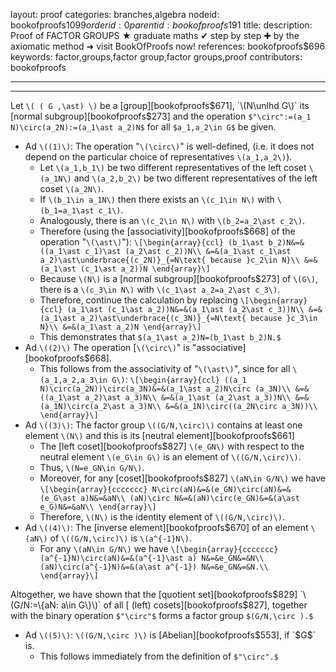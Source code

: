 layout: proof
categories: branches,algebra
nodeid: bookofproofs$1099
orderid: 0
parentid: bookofproofs$191
title: 
description: Proof of FACTOR GROUPS ★ graduate maths ✔ step by step ✚ by the axiomatic method ➜ visit BookOfProofs now!
references: bookofproofs$696
keywords: factor,groups,factor group,factor groups,proof
contributors: bookofproofs

---


---

Let `\( ( G ,\ast) \)` be a [group][bookofproofs$671], `\(N\unlhd G\)` its [normal subgroup][bookofproofs$273] and the operation `$"\circ":=(a_1 N)\circ(a_2N):=(a_1\ast a_2)N$` for all `$a_1,a_2\in G$` be given.
* Ad `\((1)\)`: The operation "`\(\circ\)`" is well-defined, (i.e. it does not depend on the particular choice of representatives `\(a_1,a_2\)`).
   * Let `\(a_1,b_1\)` be two different representatives of the left coset `\(a_1N\)` and `\(a_2,b_2\)` be two different representatives of the left coset `\(a_2N\)`. 
   * If `\(b_1\in a_1N\)` then there exists an `\(c_1\in N\)` with `\(b_1=a_1\ast c_1\)`. 
   * Analogously, there is an `\(c_2\in N\)` with `\(b_2=a_2\ast c_2\)`. 
   * Therefore (using the [associativity][bookofproofs$668] of the operation "`\(\ast\)`"):
`\[\begin{array}{ccl}
(b_1\ast b_2)N&=&((a_1\ast c_1)\ast (a_2\ast c_2))N\\
&=&(a_1\ast c_1\ast a_2)\ast\underbrace{(c_2N)}_{=N\text{ because }c_2\in N}\\
&=&(a_1\ast (c_1\ast a_2))N
\end{array}\]` 
   * Because `\(N\)` is a [normal subgroup][bookofproofs$273] of `\(G\)`, there is a `\(c_3\in N\)` with `\(c_1\ast a_2=a_2\ast c_3\)`. 
   * Therefore, continue the calculation by replacing 
`\[\begin{array}{ccl}
(a_1\ast (c_1\ast a_2))N&=&(a_1\ast (a_2\ast c_3))N\\
&=&(a_1\ast a_2)\ast\underbrace{(c_3N)}_{=N\text{ because }c_3\in N}\\
&=&(a_1\ast a_2)N
\end{array}\]` 
   * This demonstrates that `$(a_1\ast a_2)N=(b_1\ast b_2)N.$`
* Ad `\((2)\)` The operation [`\(\circ\)`" is "associative][bookofproofs$668]. 
   * This follows from the associativity of "`\(\ast\)`", since for all `\(a_1,a_2,a_3\in G\)`:
`\[\begin{array}{ccl}
((a_1 N)\circ(a_2N))\circ(a_3N)&=&(a_1\ast a_2)N\circ (a_3N)\\
&=&((a_1\ast a_2)\ast a_3)N\\
&=&(a_1\ast (a_2\ast a_3))N\\
&=&(a_1N)\circ(a_2\ast a_3)N\\
&=&(a_1N)\circ((a_2N\circ a_3N))\\
\end{array}\]`
* Ad `\((3)\)`: The factor group `\((G/N,\circ)\)` contains at least one element `\(N\)` and this is its [neutral element][bookofproofs$661]
   * The [left coset][bookofproofs$827] `\(e_GN\)` with respect to the neutral element `\(e_G\in G\)` is an element of `\((G/N,\circ)\)`.
   * Thus, `\(N=e_GN\in G/N\)`. 
   * Moreover, for any [coset][bookofproofs$827] `\(aN\in G/N\)` we have
`\[\begin{array}{ccccccc}
N\circ(aN)&=&(e_GN)\circ(aN)&=&(e_G\ast a)N&=&aN\\
(aN)\circ N&=&(aN)\circ(e_GN)&=&(a\ast e_G)N&=&aN\\
\end{array}\]` 
   * Therefore, `\(N\)` is the identity element of `\((G/N,\circ)\)`.
* Ad `\((4)\)`: The [inverse element][bookofproofs$670] of an element `\(aN\)` of `\((G/N,\circ)\)` is `\(a^{-1}N\)`.
   * For any `\(aN\in G/N\)` we have 
`\[\begin{array}{ccccccc}
(a^{-1}N)\circ(aN)&=&(a^{-1}\ast a) N&=&e_GN&=&N\\
(aN)\circ(a^{-1}N)&=&(a\ast a^{-1}) N&=&e_GN&=&N.\\
\end{array}\]`

Altogether, we have shown that the [quotient set][bookofproofs$829] `\(G/N:=\{aN: a\in G\}\)` of all [ (left) cosets][bookofproofs$827], together with the binary operation `$"\circ"$` forms a factor group `$(G/N,\circ ).$` 

* Ad `\((5)\)`: `\((G/N,\circ )\)` is [Abelian][bookofproofs$553], if `$G$` is.
   * This follows immediately from the definition of `$"\circ".$`
